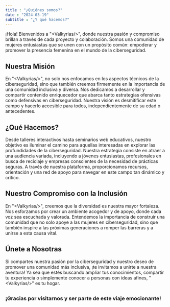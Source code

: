 ```yaml
---
title : "¿Quiénes somos?"
date : "2024-03-19"
subtitle : "¿Y qué hacemos?"
---
```


¡Hola! Bienvenidos a "\<Valkyrias/>", donde nuestra pasión y compromiso brillan a través de cada proyecto y colaboración. Somos una comunidad de mujeres entusiastas que se unen con un propósito común: empoderar y promover la presencia femenina en el mundo de la ciberseguridad.

## Nuestra Misión

En "\<Valkyrias/>", no solo nos enfocamos en los aspectos técnicos de la ciberseguridad, sino que también creemos firmemente en la importancia de una comunidad inclusiva y diversa. Nos dedicamos a desarrollar y compartir contenido enriquecedor que abarca tanto estrategias ofensivas como defensivas en ciberseguridad. Nuestra visión es desmitificar este campo y hacerlo accesible para todos, independientemente de su edad o antecedentes.

## ¿Qué Hacemos?

Desde talleres interactivos hasta seminarios web educativos, nuestro objetivo es iluminar el camino para aquellas interesadas en explorar las profundidades de la ciberseguridad. Nuestra estrategia consiste en atraer a una audiencia variada, incluyendo a jóvenes entusiastas, profesionales en busca de reciclaje y empresas conscientes de la necesidad de prácticas seguras. A través de nuestra plataforma, proporcionamos recursos, orientación y una red de apoyo para navegar en este campo tan dinámico y crítico.

## Nuestro Compromiso con la Inclusión

En "\<Valkyrias/>", creemos que la diversidad es nuestra mayor fortaleza. Nos esforzamos por crear un ambiente acogedor y de apoyo, donde cada voz sea escuchada y valorada. Entendemos la importancia de construir una comunidad que no solo apoye a las mujeres en ciberseguridad, sino que también inspire a las próximas generaciones a romper las barreras y a unirse a esta causa vital.

## Únete a Nosotras

Si compartes nuestra pasión por la ciberseguridad y nuestro deseo de promover una comunidad más inclusiva, ¡te invitamos a unirte a nuestra aventura! Ya sea que estés buscando ampliar tus conocimientos, compartir tu experiencia o simplemente conocer a personas con ideas afines, "\<Valkyrias/>" es tu hogar.


##


### ¡Gracias por visitarnos y ser parte de este viaje emocionante!